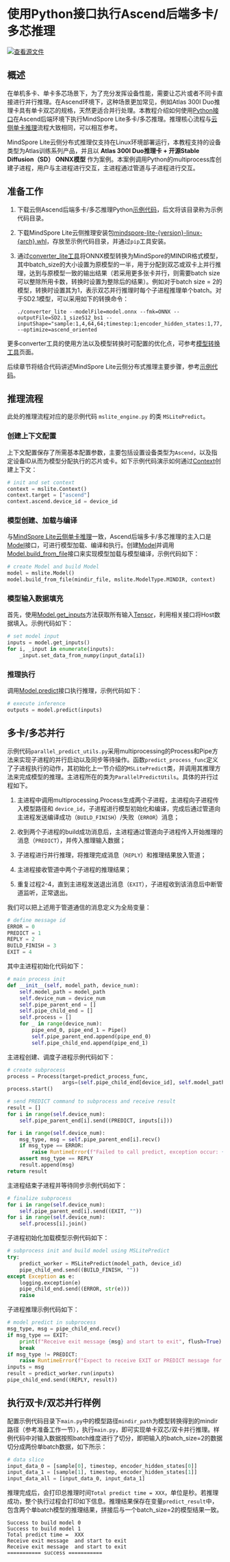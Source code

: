 # 使用Python接口执行Ascend后端多卡/多芯推理

[![查看源文件](https://mindspore-website.obs.cn-north-4.myhuaweicloud.com/website-images/master/resource/_static/logo_source.svg)](https://gitee.com/mindspore/docs/blob/master/docs/lite/docs/source_zh_cn/mindir/runtime_distributed_multicard_python.md)

## 概述

在单机多卡、单卡多芯场景下，为了充分发挥设备性能，需要让芯片或者不同卡直接进行并行推理。在Ascend环境下，这种场景更加常见，例如Atlas 300I Duo推理卡具有单卡双芯的规格，天然更适合并行处理。本教程介绍如何使用[Python接口](https://www.mindspore.cn/lite/api/zh-CN/master/mindspore_lite.html)在Ascend后端环境下执行MindSpore Lite多卡/多芯推理。推理核心流程与[云侧单卡推理](https://www.mindspore.cn/lite/docs/zh-CN/master/mindir/runtime_python.html)流程大致相同，可以相互参考。

MindSpore Lite云侧分布式推理仅支持在Linux环境部署运行，本教程支持的设备类型为Atlas训练系列产品，并且以 **Atlas 300I Duo推理卡 + 开源Stable Diffusion（SD） ONNX模型** 作为案例。本案例调用Python的multiprocess库创建子进程，用户与主进程进行交互，主进程通过管道与子进程进行交互。

## 准备工作

1. 下载云侧Ascend后端多卡/多芯推理Python[示例代码](https://gitee.com/mindspore/mindspore/tree/master/mindspore/lite/examples/cloud_infer/ascend_parallel_python)，后文将该目录称为示例代码目录。

2. 下载MindSpore Lite云侧推理安装包[mindspore-lite-{version}-linux-{arch}.whl](https://www.mindspore.cn/lite/docs/zh-CN/master/use/downloads.html)，存放至示例代码目录，并通过`pip`工具安装。

3. 通过[converter_lite工具](https://www.mindspore.cn/lite/docs/zh-CN/master/mindir/converter_tool.html)将ONNX模型转换为MindSpore的MINDIR格式模型，其中batch_size的大小设置为原模型的一半，用于分配到双芯或双卡上并行推理，达到与原模型一致的输出结果（若采用更多张卡并行，则需要batch size可以整除所用卡数，转换时设置为整除后的结果）。例如对于batch size = 2的模型，转换时设置其为1，表示双芯并行推理时每个子进程推理单个batch。对于SD2.1模型，可以采用如下的转换命令：

    ```shell
    ./converter_lite --modelFile=model.onnx --fmk=ONNX --outputFile=SD2.1_size512_bs1 --inputShape="sample:1,4,64,64;timestep:1;encoder_hidden_states:1,77,1024" --optimize=ascend_oriented
    ```

更多converter工具的使用方法以及模型转换时可配置的优化点，可参考[模型转换工具](https://www.mindspore.cn/lite/docs/zh-CN/master/mindir/converter.html)页面。

后续章节将结合代码讲述MindSpore Lite云侧分布式推理主要步骤，参考[示例代码](https://gitee.com/mindspore/mindspore/tree/master/mindspore/lite/examples/cloud_infer/ascend_parallel_python)。

## 推理流程

此处的推理流程对应的是示例代码 `mslite_engine.py` 的类 `MSLitePredict`。

### 创建上下文配置

上下文配置保存了所需基本配置参数，主要包括设置设备类型为`Ascend`，以及指定设备ID从而为模型分配执行的芯片或卡。如下示例代码演示如何通过[Context](https://www.mindspore.cn/lite/api/zh-CN/master/mindspore_lite/mindspore_lite.Context.html#mindspore_lite.Context)创建上下文：

```python
# init and set context
context = mslite.Context()
context.target = ["ascend"]
context.ascend.device_id = device_id
```

### 模型创建、加载与编译

与[MindSpore Lite云侧单卡推理](https://www.mindspore.cn/lite/docs/zh-CN/master/mindir/runtime_python.html)一致，Ascend后端多卡/多芯推理的主入口是[Model](https://www.mindspore.cn/lite/api/zh-CN/master/mindspore_lite/mindspore_lite.Model.html#mindspore_lite.Model)接口，可进行模型加载、编译和执行。创建[Model](https://www.mindspore.cn/lite/api/zh-CN/master/mindspore_lite/mindspore_lite.Model.html#mindspore_lite.Model)并调用[Model.build_from_file](https://www.mindspore.cn/lite/api/zh-CN/master/mindspore_lite/mindspore_lite.Model.html#mindspore_lite.Model.build_from_file)接口来实现模型加载与模型编译，示例代码如下：

```python
# create Model and build Model
model = mslite.Model()
model.build_from_file(mindir_file, mslite.ModelType.MINDIR, context)
```

### 模型输入数据填充

首先，使用[Model.get_inputs](https://www.mindspore.cn/lite/api/zh-CN/master/mindspore_lite/mindspore_lite.Model.html#mindspore_lite.Model.get_inputs)方法获取所有输入[Tensor](https://www.mindspore.cn/lite/api/zh-CN/master/mindspore_lite/mindspore_lite.Tensor.html#mindspore_lite.Tensor)，利用相关接口将Host数据填入。示例代码如下：

```python
# set model input
inputs = model.get_inputs()
for i, _input in enumerate(inputs):
    _input.set_data_from_numpy(input_data[i])
```

### 推理执行

调用[Model.predict](https://www.mindspore.cn/lite/api/zh-CN/master/mindspore_lite/mindspore_lite.Model.html#mindspore_lite.Model.predict)接口执行推理，示例代码如下：

```python
# execute inference
outputs = model.predict(inputs)
```

## 多卡/多芯并行

示例代码`parallel_predict_utils.py`采用multiprocessing的Process和Pipe方法来实现子进程的并行启动以及同步等待操作。函数`predict_process_func`定义了子进程执行的动作，其初始化上一节介绍的`MSLitePredict`类，并调用其推理方法来完成模型的推理。主进程所在的类为`ParallelPredictUtils`。具体的并行过程如下。

1. 主进程中调用multiprocessing.Process生成两个子进程，主进程向子进程传入模型路径和 `device_id`，子进程进行模型初始化和编译，完成后通过管道向主进程发送编译成功（`BUILD_FINISH`）/失败（`ERROR`）消息；

2. 收到两个子进程的build成功消息后，主进程通过管道向子进程传入开始推理的消息（`PREDICT`），并传入推理输入数据；

3. 子进程进行并行推理，将推理完成消息（`REPLY`）和推理结果放入管道；

4. 主进程接收管道中两个子进程的推理结果；

5. 重复过程2-4，直到主进程发送退出消息（`EXIT`），子进程收到该消息后中断管道监听，正常退出。

我们可以把上述用于管道通信的消息定义为全局变量：

```python
# define message id
ERROR = 0
PREDICT = 1
REPLY = 2
BUILD_FINISH = 3
EXIT = 4
```

其中主进程初始化代码如下：

```python
# main process init
def __init__(self, model_path, device_num):
    self.model_path = model_path
    self.device_num = device_num
    self.pipe_parent_end = []
    self.pipe_child_end = []
    self.process = []
    for _ in range(device_num):
        pipe_end_0, pipe_end_1 = Pipe()
        self.pipe_parent_end.append(pipe_end_0)
        self.pipe_child_end.append(pipe_end_1)
```

主进程创建、调度子进程示例代码如下：

```python
# create subprocess
process = Process(target=predict_process_func,
                  args=(self.pipe_child_end[device_id], self.model_path, device_id,))
process.start()

# send PREDICT command to subprocess and receive result
result = []
for i in range(self.device_num):
    self.pipe_parent_end[i].send((PREDICT, inputs[i]))

for i in range(self.device_num):
    msg_type, msg = self.pipe_parent_end[i].recv()
    if msg_type == ERROR:
        raise RuntimeError(f"Failed to call predict, exception occur: {msg}")
    assert msg_type == REPLY
    result.append(msg)
return result
```

主进程结束子进程并等待同步示例代码如下：

```python
# finalize subprocess
for i in range(self.device_num):
    self.pipe_parent_end[i].send((EXIT, ""))
for i in range(self.device_num):
    self.process[i].join()
```

子进程初始化加载模型示例代码如下：

```python
# subprocess init and build model using MSLitePredict
try:
    predict_worker = MSLitePredict(model_path, device_id)
    pipe_child_end.send((BUILD_FINISH, ""))
except Exception as e:
    logging.exception(e)
    pipe_child_end.send((ERROR, str(e)))
    raise
```

子进程推理示例代码如下：

```python
# model predict in subprocess
msg_type, msg = pipe_child_end.recv()
if msg_type == EXIT:
    print(f"Receive exit message {msg} and start to exit", flush=True)
    break
if msg_type != PREDICT:
    raise RuntimeError(f"Expect to receive EXIT or PREDICT message for child process!")
inputs = msg
result = predict_worker.run(inputs)
pipe_child_end.send((REPLY, result))
```

## 执行双卡/双芯并行样例

配置示例代码目录下`main.py`中的模型路径`mindir_path`为模型转换得到的mindir路径（参考准备工作一节），执行`main.py`，即可实现单卡双芯/双卡并行推理。样例代码中对输入数据按照batch维度进行了切分，即把输入的batch_size=2的数据切分成两份单batch数据，如下所示：

```python
# data slice
input_data_0 = [sample[0], timestep, encoder_hidden_states[0]]
input_data_1 = [sample[1], timestep, encoder_hidden_states[1]]
input_data_all = [input_data_0, input_data_1]
```

推理完成后，会打印总推理时间`Total predict time = XXX`，单位是秒。若推理成功，整个执行过程会打印如下信息。推理结果保存在变量`predict_result`中，包含两个单batch模型的推理结果，拼接后与一个batch_size=2的模型结果一致。

```shell
Success to build model 0
Success to build model 1
Total predict time =  XXX
Receive exit message  and start to exit
Receive exit message  and start to exit
=========== success ===========
```